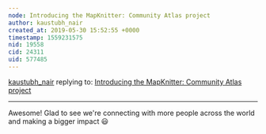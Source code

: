 ```yaml
---
node: Introducing the MapKnitter: Community Atlas project
author: kaustubh_nair
created_at: 2019-05-30 15:52:55 +0000
timestamp: 1559231575
nid: 19558
cid: 24311
uid: 577485
---
```




[kaustubh_nair](../profile/kaustubh_nair) replying to: [Introducing the MapKnitter: Community Atlas project](../notes/warren/05-28-2019/introducing-the-mapknitter-community-atlas-project)

----
 Awesome! Glad to see we're connecting with more people across the world and making a bigger impact 😃 